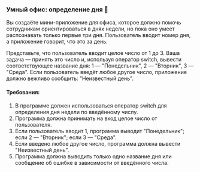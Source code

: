 
### Умный офис: определение дня 📅

Вы создаёте мини-приложение для офиса, которое должно помочь сотрудникам ориентироваться в днях недели, но пока оно умеет распознавать только первые три дня. Пользователь вводит номер дня, а приложение говорит, что это за день.

Представьте, что пользователь вводит целое число от 1 до 3. Ваша задача — принять это число и, используя оператор switch, вывести соответствующее название дня: 1 — "Понедельник", 2 — "Вторник", 3 — "Среда". Если пользователь введёт любое другое число, приложение должно вежливо сообщить: "Неизвестный день".

#### Требования:
1. В программе должен использоваться оператор switch для определения дня недели по введённому числу.
2. Программа должна принимать на вход целое число от пользователя.
3. Если пользователь вводит 1, программа выводит "Понедельник"; если 2 — "Вторник"; если 3 — "Среда".
4. Если введено любое другое число, программа должна вывести "Неизвестный день".
5. Программа должна выводить только одно название дня или сообщение об ошибке в зависимости от введённого числа.